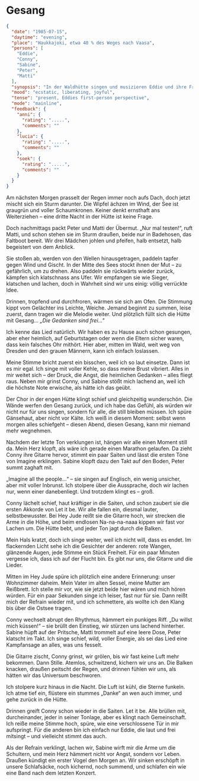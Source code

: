 # Gesang

```json
{
  "date": "1985-07-15",
  "daytime": "evening",
  "place": "Haukkajoki, etwa 40 % des Weges nach Vaasa",
  "persons": [
    "Eddie",
    "Conny",
    "Sabine",
    "Peter",
    "Matti"
  ],
  "synopsis": "In der Waldhütte singen und musizieren Eddie und ihre Freunde Lieder von Freiheitsliedern bis Beatles; Eddie fühlt sich zum ersten Mal wirklich frei und angenommen.",
  "mood": "ecstatic, liberating, joyful",
  "tense": "present, Eddies first-person perspective",
  "mode": "mainline",
  "feedback": {
    "anni": {
      "rating": ".....",
      "comments": ""
    },
    "lucia": {
      "rating": ".....",
      "comments": ""
    },
    "soek": {
      "rating": ".....",
      "comments": ""
    }
  }
}
```

Am nächsten Morgen prasselt der Regen immer noch aufs Dach, doch jetzt mischt
sich ein Sturm darunter. Die Wipfel ächzen im Wind, der See ist graugrün und
voller Schaumkronen. Keiner denkt ernsthaft ans Weiterziehen – eine dritte Nacht
in der Hütte ist keine Frage.

Doch nachmittags packt Peter und Matti der Übermut. „Nur mal testen!“, ruft
Matti, und schon stehen sie im Sturm draußen, beide nur in Badehosen, das
Faltboot bereit. Wir drei Mädchen johlen und pfeifen, halb entsetzt, halb
begeistert von dem Anblick.

Sie stoßen ab, werden von den Wellen hinausgetragen, paddeln tapfer gegen Wind
und Gischt. In der Mitte des Sees stockt ihnen der Mut – zu gefährlich, um zu
drehen. Also paddeln sie rückwärts wieder zurück, kämpfen sich klatschnass ans
Ufer. Wir empfangen sie wie Sieger, klatschen und lachen, doch in Wahrheit sind
wir uns einig: völlig verrückte Idee.

Drinnen, tropfend und durchfroren, wärmen sie sich am Ofen. Die Stimmung kippt
vom Gelächter ins Leichte, Weiche. Jemand beginnt zu summen, leise zuerst, dann
tragen wir die Melodie weiter. Und plötzlich füllt sich die Hütte mit Gesang…
*„Die Gedanken sind frei…"*

Ich kenne das Lied natürlich. Wir haben es zu Hause auch schon gesungen, aber
eher heimlich, auf Geburtstagen oder wenn die Eltern sicher waren, dass kein
falsches Ohr mithört. Hier aber, mitten im Wald, weit weg von Dresden und den
grauen Männern, kann ich einfach loslassen.

Meine Stimme bricht zuerst ein bisschen, weil ich so laut einsetze. Dann ist es
mir egal. Ich singe mit voller Kehle, so dass meine Brust vibriert. Alles in mir
weitet sich – der Druck, die Angst, die heimlichen Gedanken – alles fliegt raus.
Neben mir grinst Conny, und Sabine stößt mich lachend an, weil ich die höchste
Note erwische, als hätte ich das geübt.

Der Chor in der engen Hütte klingt schief und gleichzeitig wunderschön. Die
Wände werfen den Gesang zurück, und ich habe das Gefühl, als würden wir nicht
nur für uns singen, sondern für alle, die still bleiben müssen. Ich spüre
Gänsehaut, aber nicht vor Kälte. Ich weiß in diesem Moment: selbst wenn morgen
alles schiefgeht – diesen Abend, diesen Gesang, kann mir niemand mehr wegnehmen.

Nachdem der letzte Ton verklungen ist, hängen wir alle einen Moment still da.
Mein Herz klopft, als wäre ich gerade einen Marathon gelaufen. Da zieht Conny
ihre Gitarre hervor, stimmt ein paar Saiten und lässt die ersten Töne von
Imagine erklingen. Sabine klopft dazu den Takt auf den Boden, Peter summt
zaghaft mit.

„Imagine all the people…“ – sie singen auf Englisch, ein wenig unsicher, aber
mit voller Inbrunst. Ich stolpere über die Aussprache, doch wir lachen nur, wenn
einer danebenliegt. Und trotzdem klingt es – groß.

Conny lächelt schief, haut kräftiger in die Saiten, und schon zaubert sie die
ersten Akkorde von Let it be. Wir alle fallen ein, diesmal lauter,
selbstbewusster. Bei Hey Jude reißt sie die Gitarre hoch, wir strecken die Arme
in die Höhe, und beim endlosen Na-na-na-naaa kippen wir fast vor Lachen um. Die
Hütte bebt, und jeder Ton jagt durch die Balken.

Mein Hals kratzt, doch ich singe weiter, weil ich nicht will, dass es endet. Im
flackernden Licht sehe ich die Gesichter der anderen: rote Wangen, glänzende
Augen, jede Stimme ein Stück Freiheit. Für ein paar Minuten vergesse ich, dass
ich auf der Flucht bin. Es gibt nur uns, die Gitarre und die Lieder.

Mitten im Hey Jude spüre ich plötzlich eine andere Erinnerung: unser Wohnzimmer
daheim. Mein Vater im alten Sessel, meine Mutter am Reißbrett. Ich stelle mir
vor, wie sie jetzt beide hier wären und mich hören würden. Für ein paar Sekunden
singe ich leiser, fast nur für sie. Dann reißt mich der Refrain wieder mit, und
ich schmettere, als wollte ich den Klang bis über die Ostsee tragen.

Conny wechselt abrupt den Rhythmus, hämmert ein punkiges Riff. „Du willst mich
küssen!“ – sie brüllt den Einstieg, wir stürzen uns lachend hinterher. Sabine
hüpft auf der Pritsche, Matti trommelt auf eine leere Dose, Peter klatscht im
Takt. Ich singe schief, wild, voller Energie, als sei das Lied eine Kampfansage
an alles, was uns fesselt.

Die Gitarre zischt, Conny grinst, wir grölen, bis wir fast keine Luft mehr
bekommen. Dann Stille. Atemlos, schwitzend, kichern wir uns an. Die Balken
knacken, draußen peitscht der Regen, und drinnen fühlen wir uns, als hätten wir
das Universum beschworen.

Ich stolpere kurz hinaus in die Nacht. Die Luft ist kühl, die Sterne funkeln.
Ich atme tief ein, flüstere ein stummes „Danke“ an wen auch immer, und gehe
zurück in die Hütte.

Drinnen greift Conny schon wieder in die Saiten. Let it be. Alle brüllen mit,
durcheinander, jeder in seiner Tonlage, aber es klingt nach Gemeinschaft. Ich
reiße meine Stimme hoch, spüre, wie eine verschlossene Tür in mir aufspringt.
Für die anderen bin ich einfach nur Eddie, die laut und frei mitsingt – und
vielleicht stimmt das auch.

Als der Refrain verklingt, lachen wir, Sabine wirft mir die Arme um die
Schultern, und mein Herz hämmert nicht vor Angst, sondern vor Leben. Draußen
kündigt ein erster Vogel den Morgen an. Wir sinken erschöpft in unsere
Schlafsäcke, noch kichernd, noch summend, und schlafen ein wie eine Band nach
dem letzten Konzert.
